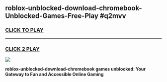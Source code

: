 
## roblox-unblocked-download-chromebook-Unblocked-Games-Free-Play #q2mvv
<h3>
<a href="https://us.freeplayer.one?title=roblox-unblocked-download-chromebook&ref=9M">CLICK TO PLAY</a></h3>
<hr>

<h3>
<a href="https://us.freeplayer.one?title=roblox-unblocked-download-chromebook&ref=9M">CLICK 2 PLAY</a>
  
</h3>

<a href="https://us.freeplayer.one?title=roblox-unblocked-download-chromebook&ref=9M"><img src="https://clearcache.store/games.png"></a>


**roblox-unblocked-download-chromebook games unblocked: Your Gateway to Fun and Accessible Online Gaming**
